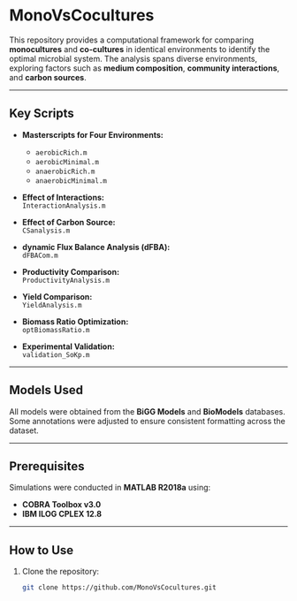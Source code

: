 # MonoVsCocultures

This repository provides a computational framework for comparing **monocultures** and **co-cultures** in identical environments to identify the optimal microbial system. The analysis spans diverse environments, exploring factors such as **medium composition**, **community interactions**, and **carbon sources**.

---

## Key Scripts  
- **Masterscripts for Four Environments:**
  - `aerobicRich.m`  
  - `aerobicMinimal.m`  
  - `anaerobicRich.m`  
  - `anaerobicMinimal.m`  

- **Effect of Interactions:**  
  `InteractionAnalysis.m`  

- **Effect of Carbon Source:**  
  `CSanalysis.m`  

- **dynamic Flux Balance Analysis (dFBA):**  
  `dFBACom.m`  

- **Productivity Comparison:**  
  `ProductivityAnalysis.m`  

- **Yield Comparison:**  
  `YieldAnalysis.m`  

- **Biomass Ratio Optimization:**  
  `optBiomassRatio.m`  

- **Experimental Validation:**  
  `validation_SoKp.m`  

---

## Models Used  
All models were obtained from the **BiGG Models** and **BioModels** databases. Some annotations were adjusted to ensure consistent formatting across the dataset.

---

## Prerequisites  
Simulations were conducted in **MATLAB R2018a** using:  
- **COBRA Toolbox v3.0**  
- **IBM ILOG CPLEX 12.8**  

---

## How to Use  
1. Clone the repository:  
   ```bash
   git clone https://github.com/MonoVsCocultures.git

